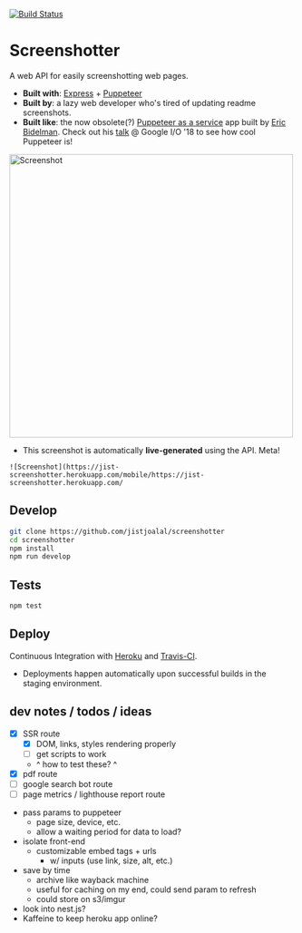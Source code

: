 [![Build Status](https://travis-ci.com/jistjoalal/screenshotter.svg?branch=master)](https://travis-ci.com/jistjoalal/screenshotter)

# Screenshotter

A web API for easily screenshotting web pages.

- **Built with**: [Express](https://expressjs.com/) + [Puppeteer](https://github.com/GoogleChrome/puppeteer)
- **Built by**: a lazy web developer who's tired of updating readme screenshots.
- **Built like**: the now obsolete(?) [Puppeteer as a service](https://github.com/GoogleChromeLabs/pptraas.com) app built by [Eric Bidelman](https://github.com/ebidel). Check out his [talk](https://www.youtube.com/watch?v=lhZOFUY1weo) @ Google I/O '18 to see how cool Puppeteer is!

[<img src="https://jist-screenshotter.herokuapp.com/v1/desktop/https://jist-screenshotter.herokuapp.com/" alt="Screenshot" width="500" />](https://jist-screenshotter.herokuapp.com/)

- This screenshot is automatically **live-generated** using the API. Meta!

```
![Screenshot](https://jist-screenshotter.herokuapp.com/mobile/https://jist-screenshotter.herokuapp.com/
```

## Develop

```bash
git clone https://github.com/jistjoalal/screenshotter
cd screenshotter
npm install
npm run develop
```

## Tests

```bash
npm test
```

## Deploy

Continuous Integration with [Heroku](https://devcenter.heroku.com/articles/github-integration#automatic-deploys) and [Travis-CI](https://travis-ci.com).

- Deployments happen automatically upon successful builds in the staging environment.

## dev notes / todos / ideas

- [x] SSR route
  - [x] DOM, links, styles rendering properly
  - [ ] get scripts to work
  - ^ how to test these? ^
- [x] pdf route
- [ ] google search bot route
- [ ] page metrics / lighthouse report route
- pass params to puppeteer
  - page size, device, etc.
  - allow a waiting period for data to load?
- isolate front-end
  - customizable embed tags + urls
    - w/ inputs (use link, size, alt, etc.)
- save by time
  - archive like wayback machine
  - useful for caching on my end, could send param to refresh
  - could store on s3/imgur
- look into nest.js?
- Kaffeine to keep heroku app online?
